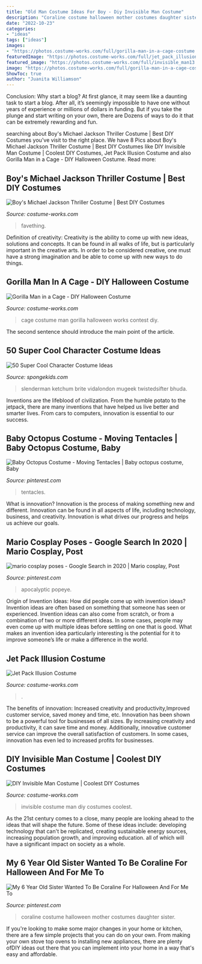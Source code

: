 ```yaml
---
title: "Old Man Costume Ideas For Boy - Diy Invisible Man Costume"
description: "Coraline costume halloween mother costumes daughter sister"
date: "2022-10-23"
categories:
- "ideas"
tags: ["ideas"]
images:
- "https://photos.costume-works.com/full/gorilla-man-in-a-cage-costume.jpg"
featuredImage: "https://photos.costume-works.com/full/jet_pack_illusion.jpg"
featured_image: "https://photos.costume-works.com/full/invisible_man13.jpg"
image: "https://photos.costume-works.com/full/gorilla-man-in-a-cage-costume.jpg"
ShowToc: true
author: "Juanita Williamson"
---
```



Conclusion: Why start a blog?
At first glance, it may seem like a daunting task to start a blog. After all, it’s seemingly impossible to have one without years of experience or millions of dollars in funding. But if you take the plunge and start writing on your own, there are Dozens of ways to do it that can be extremely rewarding and fun.

	

		
searching about Boy&#039;s Michael Jackson Thriller Costume | Best DIY Costumes you've visit to the right place. We have 8 Pics about Boy&#039;s Michael Jackson Thriller Costume | Best DIY Costumes like DIY Invisible Man Costume | Coolest DIY Costumes, Jet Pack Illusion Costume and also Gorilla Man in a Cage - DIY Halloween Costume. Read more:
		
    
## Boy&#039;s Michael Jackson Thriller Costume | Best DIY Costumes

<img loading=lazy src="https://photos.costume-works.com/full/michael_jackson_thriller2.jpg" onerror="this.onerror=null;this.src='https://tse4.mm.bing.net/th?id=OIP.EQFMGX3B31roS3JtU1dDVwHaNK&amp;pid=15.1';" alt="Boy&#039;s Michael Jackson Thriller Costume | Best DIY Costumes">

_Source: costume-works.com_

>favething. 

	

Definition of creativity:
Creativity is the ability to come up with new ideas, solutions and concepts. It can be found in all walks of life, but is particularly important in the creative arts. In order to be considered creative, one must have a strong imagination and be able to come up with new ways to do things.

    
## Gorilla Man In A Cage - DIY Halloween Costume

<img loading=lazy src="https://photos.costume-works.com/full/gorilla-man-in-a-cage-costume.jpg" onerror="this.onerror=null;this.src='https://tse2.mm.bing.net/th?id=OIP.f_NIBCidNHSXFq1Fsgt42wHaKr&amp;pid=15.1';" alt="Gorilla Man in a Cage - DIY Halloween Costume">

_Source: costume-works.com_

>cage costume man gorilla halloween works contest diy. 

	

The second sentence should introduce the main point of the article.

    
## 50 Super Cool Character Costume Ideas

<img loading=lazy src="https://spongekids.com/wp-content/uploads/2014/10/super-cool-costume-ideas/36-slenderman-costume.jpg" onerror="this.onerror=null;this.src='https://tse3.mm.bing.net/th?id=OIP.s4IXIGjObFoAqzG8gelpBAHaLG&amp;pid=15.1';" alt="50 Super Cool Character Costume Ideas">

_Source: spongekids.com_

>slenderman ketchum brite vidalondon mugeek twistedsifter bhuda. 

	

Inventions are the lifeblood of civilization. From the humble potato to the jetpack, there are many inventions that have helped us live better and smarter lives. From cars to computers, innovation is essential to our success.

    
## Baby Octopus Costume - Moving Tentacles | Baby Octopus Costume, Baby

<img loading=lazy src="https://i.pinimg.com/736x/ea/85/ac/ea85ac8fc1591419343125b7ee5b2d36.jpg" onerror="this.onerror=null;this.src='https://tse4.mm.bing.net/th?id=OIP.MmGa89ZOHDPdnIaUVfbj5AAAAA&amp;pid=15.1';" alt="Baby Octopus Costume - Moving Tentacles | Baby octopus costume, Baby">

_Source: pinterest.com_

>tentacles. 

	

What is innovation?
Innovation is the process of making something new and different. Innovation can be found in all aspects of life, including technology, business, and creativity. Innovation is what drives our progress and helps us achieve our goals.

    
## Mario Cosplay Poses - Google Search In 2020 | Mario Cosplay, Post

<img loading=lazy src="https://i.pinimg.com/736x/9e/f7/7e/9ef77e2cc53d716a9b3ac6949ac2e9c1.jpg" onerror="this.onerror=null;this.src='https://tse4.mm.bing.net/th?id=OIP.TRPkGfEHuNPAy8wdJJbWwgHaLG&amp;pid=15.1';" alt="mario cosplay poses - Google Search in 2020 | Mario cosplay, Post">

_Source: pinterest.com_

>apocalyptic popeye. 

	

Origin of Invention Ideas: How did people come up with invention ideas?
Invention ideas are often based on something that someone has seen or experienced. Invention ideas can also come from scratch, or from a combination of two or more different ideas. In some cases, people may even come up with multiple ideas before settling on one that is good. What makes an invention idea particularly interesting is the potential for it to improve someone’s life or make a difference in the world.

    
## Jet Pack Illusion Costume

<img loading=lazy src="https://photos.costume-works.com/full/jet_pack_illusion.jpg" onerror="this.onerror=null;this.src='https://tse3.mm.bing.net/th?id=OIP.UpVWsIZbNOhuTLbRLtzTAgHaLH&amp;pid=15.1';" alt="Jet Pack Illusion Costume">

_Source: costume-works.com_

>. 

	

The benefits of innovation: Increased creativity and productivity,Improved customer service, saved money and time, etc.
Innovation has been shown to be a powerful tool for businesses of all sizes. By increasing creativity and productivity, it can save time and money. Additionally, innovative customer service can improve the overall satisfaction of customers. In some cases, innovation has even led to increased profits for businesses.

    
## DIY Invisible Man Costume | Coolest DIY Costumes

<img loading=lazy src="https://photos.costume-works.com/full/invisible_man13.jpg" onerror="this.onerror=null;this.src='https://tse1.mm.bing.net/th?id=OIP.s7uRWbkKO7VW9aPzNP4oDAHaMT&amp;pid=15.1';" alt="DIY Invisible Man Costume | Coolest DIY Costumes">

_Source: costume-works.com_

>invisible costume man diy costumes coolest. 

	

As the 21st century comes to a close, many people are looking ahead to the ideas that will shape the future. Some of these ideas include: developing technology that can't be replicated, creating sustainable energy sources, increasing population growth, and improving education. all of which will have a significant impact on society as a whole.

    
## My 6 Year Old Sister Wanted To Be Coraline For Halloween And For Me To

<img loading=lazy src="https://i.pinimg.com/736x/a0/33/d7/a033d7a2101a8bfd801fa0d014657683.jpg" onerror="this.onerror=null;this.src='https://tse2.mm.bing.net/th?id=OIP.zu8CNiKlmE3W8J3TMnTK2gHaJ3&amp;pid=15.1';" alt="My 6 Year Old Sister Wanted To Be Coraline For Halloween And For Me To">

_Source: pinterest.com_

>coraline costume halloween mother costumes daughter sister. 

	

If you're looking to make some major changes in your home or kitchen, there are a few simple projects that you can do on your own. From making your own stove top ovens to installing new appliances, there are plenty ofDIY ideas out there that you can implement into your home in a way that's easy and affordable.

